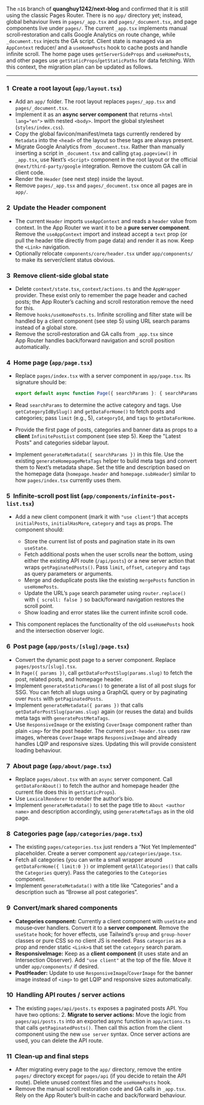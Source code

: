 The `n16` branch of **quanghuy1242/next‑blog** and confirmed that it is still using the classic Pages Router. There is no `app/` directory yet; instead, global behaviour lives in `pages/_app.tsx` and `pages/_document.tsx`, and page components live under `pages/`. The current `_app.tsx` implements manual scroll‑restoration and calls Google Analytics on route change, while `_document.tsx` injects the GA script. Client state is managed via an `AppContext` reducer/ and a `useHomePosts` hook to cache posts and handle infinite scroll. The home page uses `getServerSideProps` and `useHomePosts`, and other pages use `getStaticProps`/`getStaticPaths` for data fetching. With this context, the migration plan can be updated as follows.

---

### 1  Create a root layout (`app/layout.tsx`)

- Add an `app/` folder. The root layout replaces `pages/_app.tsx` and `pages/_document.tsx`.
- Implement it as an **async server component** that returns `<html lang="en">` with nested `<body>`. Import the global stylesheet (`styles/index.css`).
- Copy the global favicon/manifest/meta tags currently rendered by `Metadata` into the `<head>` of the layout so these tags are always present.
- Migrate Google Analytics from `_document.tsx`. Rather than manually inserting a script in `_document.tsx` and calling `gtag.pageview()` in `_app.tsx`, use Next’s `<Script>` component in the root layout or the official `@next/third‑party/google` integration. Remove the custom GA call in client code.
- Render the `Header` (see next step) inside the layout.
- Remove `pages/_app.tsx` and `pages/_document.tsx` once all pages are in `app/`.

### 2  Update the Header component

- The current `Header` imports `useAppContext` and reads a `header` value from context. In the App Router we want it to be a **pure server component**. Remove the `useAppContext` import and instead accept a `text` prop (or pull the header title directly from page data) and render it as now. Keep the `<Link>` navigation.
- Optionally relocate `components/core/header.tsx` under `app/components/` to make its server/client status obvious.

### 3  Remove client‑side global state

- Delete `context/state.tsx`, `context/actions.ts` and the `AppWrapper` provider. These exist only to remember the page header and cached posts; the App Router’s caching and scroll restoration remove the need for this.
- Remove `hooks/useHomePosts.ts`. Infinite scrolling and filter state will be handled by a client component (see step 5) using URL search params instead of a global store.
- Remove the scroll‑restoration and GA calls from `_app.tsx` since App Router handles back/forward navigation and scroll position automatically.

### 4  Home page (`app/page.tsx`)

- Replace `pages/index.tsx` with a server component in `app/page.tsx`. Its signature should be:

  ```ts
  export default async function Page({ searchParams }: { searchParams: { category?: string; tag?: string[]; page?: string; } }) { ... }
  ```

- Read `searchParams` to determine the active category and tags. Use `getCategoryIdBySlug()` and `getDataForHome()` to fetch posts and categories; pass `limit` (e.g., 5), `categoryId`, and `tags` to `getDataForHome`.

- Provide the first page of posts, categories and banner data as props to a **client** `InfinitePostList` component (see step 5). Keep the "Latest Posts" and categories sidebar layout.

- Implement `generateMetadata({ searchParams })` in this file. Use the existing `generateHomepageMetaTags` helper to build meta tags and convert them to Next’s metadata shape. Set the title and description based on the homepage data (`homepage.header` and `homepage.subHeader`) similar to how `pages/index.tsx` currently uses them.

### 5  Infinite‑scroll post list (`app/components/infinite-post-list.tsx`)

- Add a new client component (mark it with `"use client"`) that accepts `initialPosts`, `initialHasMore`, `category` and `tags` as props. The component should:

  - Store the current list of posts and pagination state in its own `useState`.
  - Fetch additional posts when the user scrolls near the bottom, using either the existing API route (`/api/posts`) or a new server action that wraps `getPaginatedPosts()`. Pass `limit`, `offset`, `category` and `tags` as query parameters or arguments.
  - Merge and deduplicate posts like the existing `mergePosts` function in `useHomePosts`.
  - Update the URL’s `page` search parameter using `router.replace()` with `{ scroll: false }` so back/forward navigation restores the scroll point.
  - Show loading and error states like the current infinite scroll code.

- This component replaces the functionality of the old `useHomePosts` hook and the intersection observer logic.

### 6  Post page (`app/posts/[slug]/page.tsx`)

- Convert the dynamic post page to a server component. Replace `pages/posts/[slug].tsx`.
- In `Page({ params })`, call `getDataForPostSlug(params.slug)` to fetch the post, related posts, and homepage header.
- Implement `generateStaticParams()` to generate a list of all post slugs for SSG. You can fetch all slugs using a GraphQL query or by paginating over `Posts` with `getPaginatedPosts`.
- Implement `generateMetadata({ params })` that calls `getDataForPostSlug(params.slug)` again (or reuses the data) and builds meta tags with `generatePostMetaTags`.
- Use `ResponsiveImage` or the existing `CoverImage` component rather than plain `<img>` for the post header. The current `post-header.tsx` uses raw images, whereas `CoverImage` wraps `ResponsiveImage` and already handles LQIP and responsive sizes. Updating this will provide consistent loading behaviour.

### 7  About page (`app/about/page.tsx`)

- Replace `pages/about.tsx` with an `async` server component. Call `getDataForAbout()` to fetch the author and homepage header (the current file does this in `getStaticProps`).
- Use `LexicalRenderer` to render the author’s bio.
- Implement `generateMetadata()` to set the page title to `About <author name>` and description accordingly, using `generateMetaTags` as in the old page.

### 8  Categories page (`app/categories/page.tsx`)

- The existing `pages/categories.tsx` just renders a “Not Yet Implemented” placeholder. Create a server component `app/categories/page.tsx`.
- Fetch all categories (you can write a small wrapper around `getDataForHome({ limit:0 })` or implement `getAllCategories()` that calls the `Categories` query). Pass the categories to the `Categories` component.
- Implement `generateMetadata()` with a title like “Categories” and a description such as “Browse all post categories”.

### 9  Convert/mark shared components

- **Categories component:** Currently a client component with `useState` and mouse‑over handlers. Convert it to a **server component**. Remove the `useState` hook; for hover effects, use Tailwind’s `group` and `group-hover` classes or pure CSS so no client JS is needed. Pass `categories` as a prop and render static `<Link>`s that set the `category` search param.
- **ResponsiveImage:** Keep as a **client component** (it uses state and an Intersection Observer). Add `"use client"` at the top of the file. Move it under `app/components/` if desired.
- **PostHeader:** Update to use `ResponsiveImage`/`CoverImage` for the banner image instead of `<img>` to get LQIP and responsive sizes automatically.

### 10  Handling API routes / server actions

- The existing `pages/api/posts.ts` exposes a paginated posts API. You have two options: 2. **Migrate to server actions:** Move the logic from `pages/api/posts.ts` into an exported async function in `app/actions.ts` that calls `getPaginatedPosts()`. Then call this action from the client component using the new `use server` syntax. Once server actions are used, you can delete the API route.

### 11  Clean‑up and final steps

- After migrating every page to the `app/` directory, remove the entire `pages/` directory except for `pages/api` (if you decide to retain the API route). Delete unused context files and the `useHomePosts` hook.
- Remove the manual scroll restoration code and GA calls in `_app.tsx`. Rely on the App Router’s built‑in cache and back/forward behaviour.
